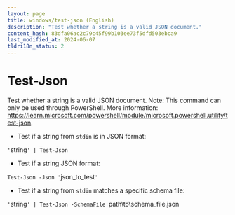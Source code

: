```yaml
---
layout: page
title: windows/test-json (English)
description: "Test whether a string is a valid JSON document."
content_hash: 83dfa06ac2c79c45f99b103ee73f5dfd503ebca9
last_modified_at: 2024-06-07
tldri18n_status: 2
---
```

# Test-Json

Test whether a string is a valid JSON document.
Note: This command can only be used through PowerShell.
More information: <https://learn.microsoft.com/powershell/module/microsoft.powershell.utility/test-json>.

- Test if a string from `stdin` is in JSON format:

`'`<span class="tldr-var badge badge-pill bg-dark-lm bg-white-dm text-white-lm text-dark-dm font-weight-bold">string</span>`' | Test-Json`

- Test if a string JSON format:

`Test-Json -Json '`<span class="tldr-var badge badge-pill bg-dark-lm bg-white-dm text-white-lm text-dark-dm font-weight-bold">json_to_test</span>`'`

- Test if a string from `stdin` matches a specific schema file:

`'`<span class="tldr-var badge badge-pill bg-dark-lm bg-white-dm text-white-lm text-dark-dm font-weight-bold">string</span>`' | Test-Json -SchemaFile `<span class="tldr-var badge badge-pill bg-dark-lm bg-white-dm text-white-lm text-dark-dm font-weight-bold">path\to\schema_file.json</span>
